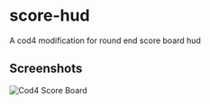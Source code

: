 # score-hud

 A cod4 modification for round end score board hud

## Screenshots

![Cod4 Score Board](https://i.imgur.com/OBq6f2B.png)

